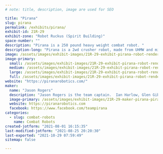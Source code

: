```yaml
---
# note: title, description, image are used for SEO

title: "Pirana"
slug: pirana
permalink: /exhibits/pirana/
exhibit-id: 21R-29
exhibit-zone: "Robot Ruckus (Spirit Building)"
space-number: ""
description: "Pirana is a 250 pound heavy weight combat robot. "
description-long: "Pirana is a 2wd crusher robot, made from UHMW and mild steel.  "
image: /assets/images/exhibit-images/21R-29-exhibit-pirana-robot-rendering-large.jpg
image-primary: 
  small: /assets/images/exhibit-images/21R-29-exhibit-pirana-robot-rendering-small.jpg
  medium: /assets/images/exhibit-images/21R-29-exhibit-pirana-robot-rendering-medium.jpg
  large: /assets/images/exhibit-images/21R-29-exhibit-pirana-robot-rendering-large.jpg
  full: /assets/images/exhibit-images/21R-29-exhibit-pirana-robot-rendering-full.jpg
website: "https://piranarobotics.com/"
maker: 
  name: "Jason Rogers"
  description: "Jason Rogers is the team captain.  Ian Harlow, Glen Gibbs, and Joshua Auman are all team members.  We met through insect robotics competitions and shared design ideas for insects, which eventually grew into the desire to compete on a larger scale.  "
  image-primary: /assets/images/exhibit-images/21R-29-maker-pirana-pirana-logo-medium.png
  website: https://piranarobotics.com
  facebook: https://www.facebook.com/teampirana
categories: 
  - slug: combat-robots
    name: Combat Robots
created-jotform: "2021-08-01 16:15:35"
last-modified-jotform: "2021-08-25 20:20:30"
last-exported: "2021-10-29 07:59:49"
sitemap: false

---
```

